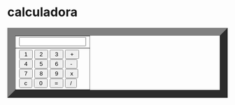 # calculadora
<html>
<head>
</head>
<body>
<form name="calculo">
<table border=18>
<tr> <td>
<input name="input"  size="16" >
</td> </tr>
<tr> <td>
<input type= "button" name="um" value=" 1 "onclick="calculo.input.value += '1'">
<input type= "button" name="dois" value=" 2 "onclick="calculo.input.value += '2'">
<input type= "button" name="tres" value=" 3 "onclick="calculo.input.value += '3'">
<input type= "button" name="mais" value=" + "onclick="calculo.input.value += ' + '">
<br>
<input type= "button" name="quatro" value=" 4 "onclick="calculo.input.value += '4'">
<input type= "button" name="cinco" value=" 5 "onclick="calculo.input.value += '5'">
<input type= "button" name="seis" value=" 6 "onclick="calculo.input.value += '6'">
<input type= "button" name="menos" value=" - "onclick="calculo.input.value += ' - '">
<br>
<input type= "button" name="sete" value=" 7 "onclick="calculo.input.value += '7'">
<input type= "button" name="oito" value=" 8 "onclick="calculo.input.value += '8'">
<input type= "button" name="nove" value=" 9 "onclick="calculo.input.value += '9'">
<input type= "button" name="multip" value=" x "onclick="calculo.input.value += ' * '">
<br>
<input type= "button" name="limpar" value=" c "onclick="calculo.input.value = ''">
<input type= "button" name="zero" value=" 0 "onclick="calculo.input.value += '0'">
<input type= "button" name="igual" value=" = "onclick="calculo.input.value = eval(calculo.input.value)">
<input type= "button" name="divisao" value=" / "onclick="calculo.input.value += ' / '">
<br>
</td></tr>
</table>
</form>
</body>
</html>
